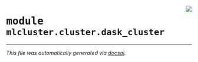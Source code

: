 <!-- markdownlint-disable -->

<a href="https://github.com/khulnasoft/mlcluster/blob/develop/src/mlcluster/cluster/dask_cluster.py#L0"><img align="right" style="float:right;" src="https://img.shields.io/badge/-source-cccccc?style=flat-square" /></a>

# <kbd>module</kbd> `mlcluster.cluster.dask_cluster`








---

_This file was automatically generated via [docsai](https://github.com/khulnasoft/docsai)._
